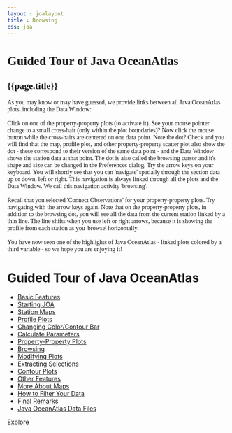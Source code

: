 ```yaml
---
layout : joalayout
title : Browsing
css: joa
---
```

<center>
<div id="container" class="tour page  row-fluid" style="max-width:125vh;text-align:left;">
<div id="main_content" class="contained span8">
<div id="top"></div>
<div id="guided_tour" style="font-family:verdana;">
	<h1>Guided Tour of Java OceanAtlas </h1>
	<h2>{{page.title}}</h2>
	<div id="guided_tour_content">

<p>
As you may know or may have guessed, we provide links between all Java OceanAtlas plots, including the Data Window:
  <br><br>
Click on one of the property-property plots (to activate it). See your mouse pointer change to a small cross-hair (only within the plot boundaries)? Now click the mouse button while the cross-hairs are centered on one data point. Note the dot? Check and you will find that the map, profile plot, and other property-property scatter plot also show the dot - these correspond to their version of the same data point - and the Data Window shows the station data at that point. The dot is also called the browsing cursor and it's shape and size can be changed in the Preferences dialog. Try the arrow keys on your keyboard. You will shortly see that you can 'navigate' spatially through the section data up or down, left or right. This navigation is always linked through all the plots and the Data Window. We call this navigation activity 'browsing'.
  <br><br>
Recall that you selected 'Connect Observations' for your property-property plots. Try navigating with the arrow keys again. Note that on the property-property plots, in addition to the browsing dot, you will see all the data from the current station linked by a thin line. The line shifts when you use left or right arrows, because it is showing the profile from each station as you 'browse' horizontally.
 <br><br>
You have now seen one of the highlights of Java OceanAtlas - linked plots colored by a third variable - so we hope you are enjoying it!
</p>

</div>
</div>
    </div>     
    <div id="right" class="span4">        
<h1>Guided Tour of Java OceanAtlas</h1>
<ul>
<li><a href="1.html">Basic Features</a></li>
<li><a href="2.html">Starting JOA</a></li>
<li><a href="3.html">Station Maps</a></li>
<li><a href="4.html">Profile Plots</a></li>
<li><a href="5.html">Changing Color/Contour Bar</a></li>
<li><a href="6.html">Calculate Parameters</a></li>
<li><a href="7.html">Property-Property Plots</a></li>
<li class="active"><a href="8.html">Browsing</a></li>
<li><a href="9.html">Modifying Plots</a></li>
<li><a href="10.html">Extracting Selections</a></li>
<li><a href="11.html">Contour Plots</a></li>
<li><a href="12.html">Other Features</a></li>
<li><a href="13.html">More About Maps</a></li>
<li><a href="14.html">How to Filter Your Data</a></li>
<li><a href="15.html">Final Remarks</a></li>
<li><a href="16.html">Java OceanAtlas Data Files</a></li>
</ul>

<p><a class="cta-btn align-middle" href="joa.html">Explore</a></p>
        </div>       
      </div>
</center>
